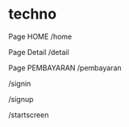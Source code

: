 # techno

Page HOME
/home

Page Detail
/detail

Page PEMBAYARAN
/pembayaran

/signin

/signup

/startscreen
